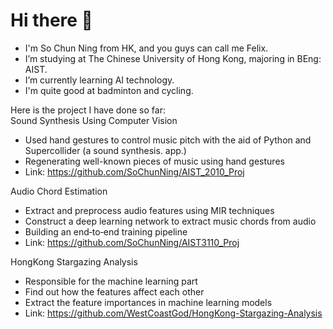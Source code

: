# Hi there 👋

- I'm So Chun Ning from HK, and you guys can call me Felix.
- I’m studying at The Chinese University of Hong Kong, majoring in BEng: AIST.
- I’m currently learning AI technology.
- I'm quite good at badminton and cycling.

Here is the project I have done so far:</br>
Sound Synthesis Using Computer Vision</br>
- Used hand gestures to control music pitch with the aid of Python and Supercollider (a sound synthesis. app.)</br>
- Regenerating well-known pieces of music using hand gestures
- Link: https://github.com/SoChunNing/AIST_2010_Proj</br>

Audio Chord Estimation</br>
- Extract and preprocess audio features using MIR techniques
- Construct a deep learning network to extract music chords from audio
- Building an end‑to‑end training pipeline
- Link: https://github.com/SoChunNing/AIST3110_Proj</br>

HongKong Stargazing Analysis</br>
- Responsible for the machine learning part
- Find out how the features affect each other
- Extract the feature importances in machine learning models
- Link: https://github.com/WestCoastGod/HongKong-Stargazing-Analysis</br>

